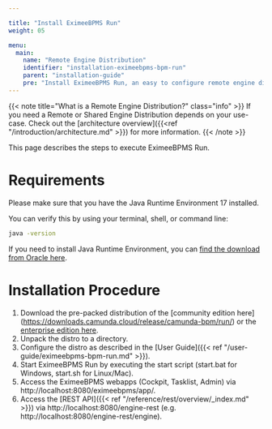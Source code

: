```yaml
---

title: "Install EximeeBPMS Run"
weight: 05

menu:
  main:
    name: "Remote Engine Distribution"
    identifier: "installation-eximeebpms-bpm-run"
    parent: "installation-guide"
    pre: "Install EximeeBPMS Run, an easy to configure remote engine distribution of EximeeBPMS. No Java knowledge necessary."
---
```


{{< note title="What is a Remote Engine Distribution?" class="info" >}}
If you need a Remote or Shared Engine Distribution depends on your use-case. Check out the [architecture overview]({{<ref "/introduction/architecture.md" >}}) for more information.
{{< /note >}}

This page describes the steps to execute EximeeBPMS Run.

# Requirements
Please make sure that you have the Java Runtime Environment 17 installed.

You can verify this by using your terminal, shell, or command line:

```sh
java -version
```
If you need to install Java Runtime Environment, you can [find the download from Oracle here](https://www.oracle.com/java/technologies/javase-downloads.html).

# Installation Procedure
1. Download the pre-packed distribution of the [community edition here] (https://downloads.camunda.cloud/release/camunda-bpm/run/) or the [enterprise edition here](https://downloads.camunda.cloud/enterprise-release/camunda-bpm/run/).
1. Unpack the distro to a directory.
1. Configure the distro as described in the [User Guide]({{< ref "/user-guide/eximeebpms-bpm-run.md" >}}).
1. Start EximeeBPMS Run by executing the start script (start.bat for Windows, start.sh for Linux/Mac).
1. Access the EximeeBPMS webapps (Cockpit, Tasklist, Admin) via http://localhost:8080/eximeebpms/app/.
1. Access the [REST API]({{< ref "/reference/rest/overview/_index.md" >}}) via http://localhost:8080/engine-rest (e.g. http://localhost:8080/engine-rest/engine).
